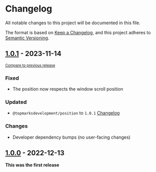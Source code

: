 <!--
Guiding Principles
- Changelogs are for humans, not machines.
- There should be an entry for every single version.
- The same types of changes should be grouped.
- Versions and sections should be linkable.
- The latest version comes first.
- The release date of each version is displayed.
- Mention whether you follow Semantic Versioning.

Types of changes
- Added for new features.
- Changed for changes in existing functionality.
- Deprecated for soon-to-be removed features.
- Removed for now removed features.
- Fixed for any bug fixes.
- Security in case of vulnerabilities.
- Breaking changes for break in new revision
- Other for notable changes that do not
 -->

# Changelog

All notable changes to this project will be documented in this file.

The format is based on [Keep a Changelog](https://keepachangelog.com/en/1.0.0/),
and this project adheres to [Semantic Versioning](https://semver.org/spec/v2.0.0.html).

## [1.0.1] - 2023-11-14

<small>[Compare to previous release][comp:1.0.1]</small>

### Fixed

-   The position now respects the window scroll position

### Updated

-   `@topmarksdevelopment/position` to `1.0.1` [Changelog][cl:tp]

### Changes

-   Developer dependency bumps (no user-facing changes)

## [1.0.0] - 2022-12-13

**This was the first release**

[comp:1.0.1]: https://github.com/TopMarksDevelopment/JavaScript.Autocomplete/compare/v1.0.0...v1.0.1
[1.0.1]: https://github.com/TopMarksDevelopment/JavaScript.Autocomplete/release/tag/v1.0.1
[1.0.0]: https://github.com/TopMarksDevelopment/JavaScript.Autocomplete/release/tag/v1.0.0
[cl:tp]: https://github.com/TopMarksDevelopment/JavaScript.Position/blob/main/CHANGELOG.md
